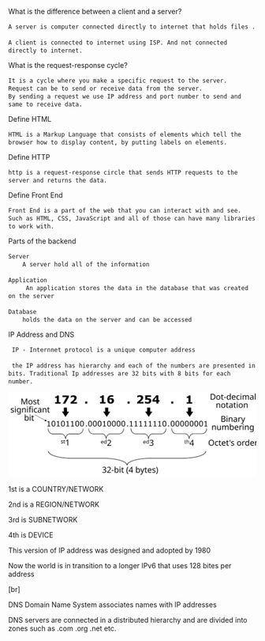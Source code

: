 What is the difference between a client and a server?

    A server is computer connected directly to internet that holds files .

    A client is connected to internet using ISP. And not connected directly to internet.

What is the request-response cycle?

    It is a cycle where you make a specific request to the server.
    Request can be to send or receive data from the server.
    By sending a request we use IP address and port number to send and same to receive data.

Define HTML

    HTML is a Markup Language that consists of elements which tell the browser how to display content, by putting labels on elements.

Define HTTP

    http is a request-response circle that sends HTTP requests to the server and returns the data.

Define Front End

    Front End is a part of the web that you can interact with and see. Such as HTML, CSS, JavaScript and all of those can have many libraries to work with.

Parts of the backend

    Server
        A server hold all of the information

    Application
         An application stores the data in the database that was created on the server

    Database
        holds the data on the server and can be accessed

IP Address and DNS

     IP - Internnet protocol is a unique computer address

     the IP address has hierarchy and each of the numbers are presented in bits. Traditional Ip addresses are 32 bits with 8 bits for each number.

![IPv4](ip4.svg)

1st is a COUNTRY/NETWORK

2nd is a REGION/NETWORK

3rd is SUBNETWORK

4th is DEVICE

This version of IP address was designed and adopted by 1980

Now the world is in transition to a longer IPv6
that uses 128 bites per address

[br]

DNS
Domain Name System associates names with IP addresses

DNS servers are connected in a distributed hierarchy
and are divided into zones such as .com .org .net etc.
